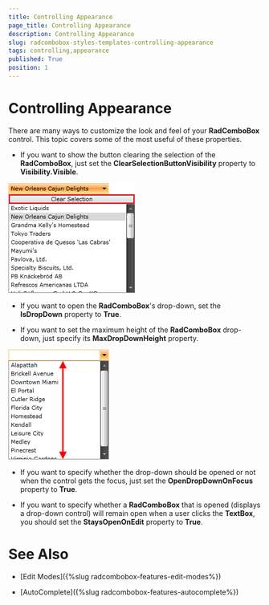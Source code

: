 ```yaml
---
title: Controlling Appearance
page_title: Controlling Appearance
description: Controlling Appearance
slug: radcombobox-styles-templates-controlling-appearance
tags: controlling,appearance
published: True
position: 1
---
```


# Controlling Appearance

There are many ways to customize the look and feel of your __RadComboBox__ control. This topic covers some of the most useful of these properties.

* If you want to show the button clearing the selection of the __RadComboBox__, just set the __ClearSelectionButtonVisibility__ property to __Visibility.Visible__.

![](images/RadComboBox_ControllingAppearance_010.png)

* If you want to open the __RadComboBox__'s drop-down, set the __IsDropDown__ property to __True__.

* If you want to set the maximum height of the __RadComboBox__ drop-down, just specify its __MaxDropDownHeight__ property.

![](images/RadComboBox_ControllingAppearance_030.png)

* If you want to specify whether the drop-down should be opened or not when the control gets the focus, just set the __OpenDropDownOnFocus__ property to __True__.

* If you want to specify whether a __RadComboBox__ that is opened (displays a drop-down control) will remain open when a user clicks the __TextBox__, you should set the __StaysOpenOnEdit__ property to __True__.

# See Also

 * [Edit Modes]({%slug radcombobox-features-edit-modes%})

 * [AutoComplete]({%slug radcombobox-features-autocomplete%})
